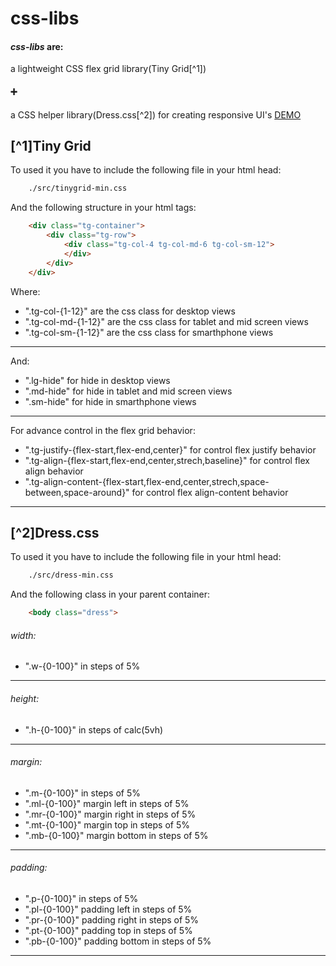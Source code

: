 # css-libs
#### _css-libs_ are:
a lightweight CSS flex grid library(Tiny Grid[^1])
#### ➕ 
a CSS helper library(Dress.css[^2])
for creating responsive UI's
[DEMO](https://github.com/Chakstudio/css-libs/tree/main/demo)
## [^1]Tiny Grid
To used it you have to include the following file in your html head:
```bash
    ./src/tinygrid-min.css
```
And the following structure in your html tags:
```html
    <div class="tg-container">
        <div class="tg-row">
            <div class="tg-col-4 tg-col-md-6 tg-col-sm-12">                
            </div>
        </div>
    </div>
```
Where:
- ".tg-col-{1-12}" are the css class for desktop views
- ".tg-col-md-{1-12}" are the css class for tablet and mid screen views
- ".tg-col-sm-{1-12}" are the css class for smarthphone views
----------
And:
- ".lg-hide" for hide in desktop views
- ".md-hide" for hide in tablet and mid screen views
- ".sm-hide" for hide in smarthphone views
----------
For advance control in the flex grid behavior:
- ".tg-justify-{flex-start,flex-end,center}" for control flex justify behavior
- ".tg-align-{flex-start,flex-end,center,strech,baseline}" for control flex align behavior
- ".tg-align-content-{flex-start,flex-end,center,strech,space-between,space-around}" for control flex align-content behavior
----------
## [^2]Dress.css
To used it you have to include the following file in your html head:
```bash
    ./src/dress-min.css
```
And the following class in your parent container:
```html
    <body class="dress">
```
###### width:
- ".w-{0-100}" in steps of 5%
----------
###### height:
- ".h-{0-100}" in steps of calc(5vh)
----------
###### margin:
- ".m-{0-100}" in steps of 5%
- ".ml-{0-100}" margin left in steps of 5%
- ".mr-{0-100}" margin right in steps of 5%
- ".mt-{0-100}" margin top in steps of 5%
- ".mb-{0-100}" margin bottom in steps of 5%
----------
###### padding:
- ".p-{0-100}" in steps of 5%
- ".pl-{0-100}" padding left in steps of 5%
- ".pr-{0-100}" padding right in steps of 5%
- ".pt-{0-100}" padding top in steps of 5%
- ".pb-{0-100}" padding bottom in steps of 5%
----------